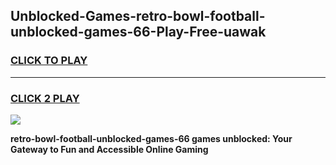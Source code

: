 
## Unblocked-Games-retro-bowl-football-unblocked-games-66-Play-Free-uawak
<h3>
<a href="https://premium76.site?title=retro-bowl-football-unblocked-games-66&ref=18A1">CLICK TO PLAY</a></h3>
<hr>

<h3>
<a href="https://premium76.site?title=retro-bowl-football-unblocked-games-66&ref=18A1">CLICK 2 PLAY</a>
  
</h3>

<a href="https://premium76.site?title=retro-bowl-football-unblocked-games-66&ref=18A1"><img src="https://clearcache.store/games.png"></a>


**retro-bowl-football-unblocked-games-66 games unblocked: Your Gateway to Fun and Accessible Online Gaming**

